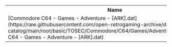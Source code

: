 <table>
<tr><th>Name</th><th>Size</th></tr>
<tr><td>
[Commodore C64 - Games - Adventure - [ARK].dat](https://raw.githubusercontent.com/open-retrogaming-archive/dat-catalog/main/root/basic/TOSEC/Commodore/C64/Games/Adventure/[ARK]/Commodore C64 - Games - Adventure - [ARK].dat)
</td><td>1313</td></tr>
</table>
